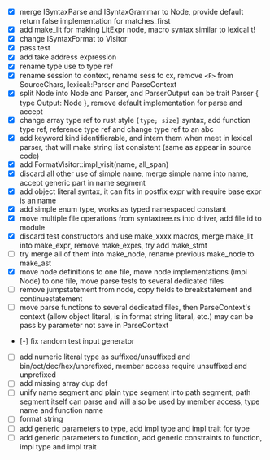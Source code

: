 
- [x] merge ISyntaxParse and ISyntaxGrammar to Node, provide default return false implementation for matches_first
- [x] add make_lit for making LitExpr node, macro syntax similar to lexical t!
- [x] change ISyntaxFormat to Visitor
- [x] pass test
- [x] add take address expression
- [x] rename type use to type ref
- [x] rename session to context, rename sess to cx, remove `<F>` from SourceChars, lexical::Parser and ParseContext
- [x] split Node into Node and Parser, and ParserOutput can be trait Parser { type Output: Node }, remove default implementation for parse and accept
- [x] change array type ref to rust style `[type; size]` syntax, add function type ref, reference type ref and change type ref to an abc
- [x] add keyword kind identifierable, and intern them when meet in lexical parser, that will make string list consistent (same as appear in source code)
- [x] add FormatVisitor::impl_visit(name, all_span)
- [x] discard all other use of simple name, merge simple name into name, accept generic part in name segment
- [x] add object literal syntax, it can fits in postfix expr with require base expr is an name
- [x] add simple enum type, works as typed namespaced constant
- [x] move multiple file operations from syntaxtree.rs into driver, add file id to module
- [x] discard test constructors and use make_xxxx macros, merge make_lit into make_expr, remove make_exprs, try add make_stmt
- [ ] try merge all of them into make_node, rename previous make_node to make_ast
- [x] move node definitions to one file, move node implementations (impl Node) to one file, move parse tests to several dedicated files
- [ ] remove jumpstatement from node, copy fields to breakstatement and continuestatement
- [ ] move parse functions to several dedicated files, then ParseContext's context (allow object literal, is in format string literal, etc.) may can be pass by parameter not save in ParseContext
- [-] fix random test input generator
- [ ] add numeric literal type as suffixed/unsuffixed and bin/oct/dec/hex/unprefixed, member access require unsuffixed and unprefixed
- [ ] add missing array dup def
- [ ] unify name segment and plain type segment into path segment, path segment itself can parse and will also be used by member access, type name and function name
- [ ] format string
- [ ] add generic parameters to type, add impl type and impl trait for type
- [ ] add generic parameters to function, add generic constraints to function, impl type and impl trait
